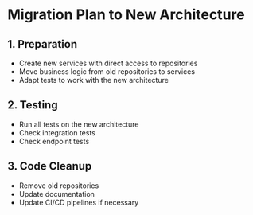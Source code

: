# Migration Plan to New Architecture

## 1. Preparation

- Create new services with direct access to repositories
- Move business logic from old repositories to services
- Adapt tests to work with the new architecture

## 2. Testing

- Run all tests on the new architecture
- Check integration tests
- Check endpoint tests

## 3. Code Cleanup

- Remove old repositories
- Update documentation
- Update CI/CD pipelines if necessary 